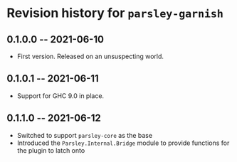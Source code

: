 # Revision history for `parsley-garnish`

## 0.1.0.0 -- 2021-06-10

* First version. Released on an unsuspecting world.

## 0.1.0.1 -- 2021-06-11

* Support for GHC 9.0 in place.

## 0.1.1.0 -- 2021-06-12

* Switched to support `parsley-core` as the base
* Introduced the `Parsley.Internal.Bridge` module to provide functions for the plugin to latch onto